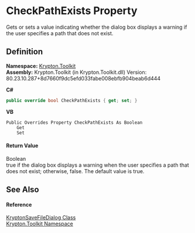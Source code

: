 # CheckPathExists Property


Gets or sets a value indicating whether the dialog box displays a warning if the user specifies a path that does not exist.



## Definition
**Namespace:** <a href="79d2eac2-21f4-54ff-7552-b20c33c30600.md">Krypton.Toolkit</a>  
**Assembly:** Krypton.Toolkit (in Krypton.Toolkit.dll) Version: 80.23.10.287+8d7660f9dc5efd033fabe008ebfb904beab6d444

**C#**
``` C#
public override bool CheckPathExists { get; set; }
```
**VB**
``` VB
Public Overrides Property CheckPathExists As Boolean
	Get
	Set
```



#### Return Value
Boolean  
true if the dialog box displays a warning when the user specifies a path that does not exist; otherwise, false. The default value is true.

## See Also


#### Reference
<a href="c2ea607d-5d9e-5491-6eca-4080febc214a.md">KryptonSaveFileDialog Class</a>  
<a href="79d2eac2-21f4-54ff-7552-b20c33c30600.md">Krypton.Toolkit Namespace</a>  
